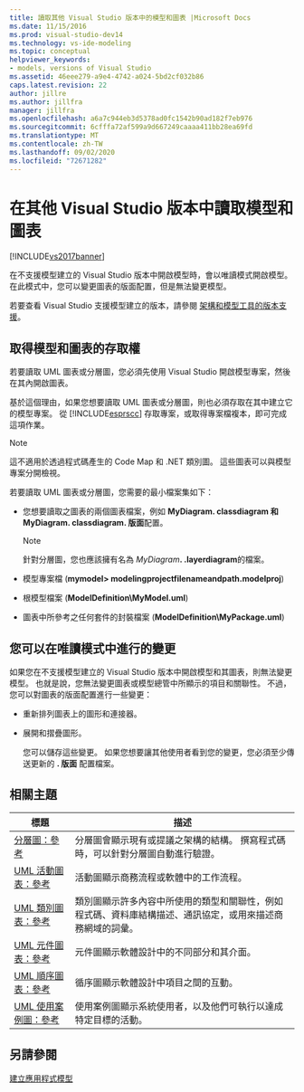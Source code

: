 ```yaml
---
title: 讀取其他 Visual Studio 版本中的模型和圖表 |Microsoft Docs
ms.date: 11/15/2016
ms.prod: visual-studio-dev14
ms.technology: vs-ide-modeling
ms.topic: conceptual
helpviewer_keywords:
- models, versions of Visual Studio
ms.assetid: 46eee279-a9e4-4742-a024-5bd2cf032b86
caps.latest.revision: 22
author: jillre
ms.author: jillfra
manager: jillfra
ms.openlocfilehash: a6a7c944eb3d5378ad0fc1542b90ad182f7eb976
ms.sourcegitcommit: 6cfffa72af599a9d667249caaaa411bb28ea69fd
ms.translationtype: MT
ms.contentlocale: zh-TW
ms.lasthandoff: 09/02/2020
ms.locfileid: "72671282"
---
```

# <a name="read-models-and-diagrams-in-other-visual-studio-editions"></a>在其他 Visual Studio 版本中讀取模型和圖表
[!INCLUDE[vs2017banner](../includes/vs2017banner.md)]

在不支援模型建立的 Visual Studio 版本中開啟模型時，會以唯讀模式開啟模型。 在此模式中，您可以變更圖表的版面配置，但是無法變更模型。

 若要查看 Visual Studio 支援模型建立的版本，請參閱 [架構和模型工具的版本支援](../modeling/what-s-new-for-design-in-visual-studio.md#VersionSupport)。

## <a name="obtaining-access-to-a-model-and-diagrams"></a>取得模型和圖表的存取權
 若要讀取 UML 圖表或分層圖，您必須先使用 Visual Studio 開啟模型專案，然後在其內開啟圖表。

 基於這個理由，如果您想要讀取 UML 圖表或分層圖，則也必須存取在其中建立它的模型專案。 從 [!INCLUDE[esprscc](../includes/esprscc-md.md)] 存取專案，或取得專案檔複本，即可完成這項作業。

> [!NOTE]
> 這不適用於透過程式碼產生的 Code Map 和 .NET 類別圖。 這些圖表可以與模型專案分開檢視。

 若要讀取 UML 圖表或分層圖，您需要的最小檔案集如下：

- 您想要讀取之圖表的兩個圖表檔案，例如 **MyDiagram. classdiagram 和 MyDiagram. classdiagram. 版面**配置。

    > [!NOTE]
    > 針對分層圖，您也應該擁有名為 _MyDiagram_**. .layerdiagram**的檔案。

- 模型專案檔 (**mymodel> modelingprojectfilenameandpath.modelproj**) 

- 根模型檔案 (**ModelDefinition\MyModel.uml**) 

- 圖表中所參考之任何套件的封裝檔案 (**ModelDefinition\MyPackage.uml**) 

## <a name="changes-that-you-can-make-in-read-only-mode"></a>您可以在唯讀模式中進行的變更
 如果您在不支援模型建立的 Visual Studio 版本中開啟模型和其圖表，則無法變更模型。 也就是說，您無法變更圖表或模型總管中所顯示的項目和關聯性。 不過，您可以對圖表的版面配置進行一些變更：

- 重新排列圖表上的圖形和連接器。

- 展開和摺疊圖形。

  您可以儲存這些變更。 如果您想要讓其他使用者看到您的變更，您必須至少傳送更新的 **. 版面** 配置檔案。

## <a name="related-topics"></a><a name="RelatedTopics"></a> 相關主題

|標題|描述|
|-----------|-----------------|
|[分層圖：參考](../modeling/layer-diagrams-reference.md)|分層圖會顯示現有或提議之架構的結構。 撰寫程式碼時，可以針對分層圖自動進行驗證。|
|[UML 活動圖表：參考](../modeling/uml-activity-diagrams-reference.md)|活動圖顯示商務流程或軟體中的工作流程。|
|[UML 類別圖表：參考](../modeling/uml-class-diagrams-reference.md)|類別圖顯示許多內容中所使用的類型和關聯性，例如程式碼、資料庫結構描述、通訊協定，或用來描述商務網域的詞彙。|
|[UML 元件圖表：參考](../modeling/uml-component-diagrams-reference.md)|元件圖顯示軟體設計中的不同部分和其介面。|
|[UML 順序圖表：參考](../modeling/uml-sequence-diagrams-reference.md)|循序圖顯示軟體設計中項目之間的互動。|
|[UML 使用案例圖：參考](../modeling/uml-use-case-diagrams-reference.md)|使用案例圖顯示系統使用者，以及他們可執行以達成特定目標的活動。|

## <a name="see-also"></a>另請參閱
 [建立應用程式模型](../modeling/create-models-for-your-app.md)
